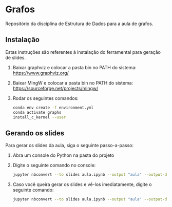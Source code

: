 # Grafos

Repositório da disciplina de Estrutura de Dados para a aula de grafos. 

## Instalação

Estas instruções são referentes à instalação do ferramental para geração de slides.

1. Baixar graphviz e colocar a pasta bin no PATH do sistema: https://www.graphviz.org/
2. Baixar MingW e colocar a pasta bin no PATH do sistema: https://sourceforge.net/projects/mingw/
3. Rodar os seguintes comandos:

   ```bash
   conda env create -f environment.yml
   conda activate graphs
   install_c_kernel --user
   ```

## Gerando os slides

Para gerar os slides da aula, siga o seguinte passo-a-passo:

1. Abra um console do Python na pasta do projeto
2. Digite o seguinte comando no console:

   ```bash
   jupyter nbconvert --to slides aula.ipynb --output "aula" --output-dir="docs"
   ``` 

3. Caso você queira gerar os slides e vê-los imediatamente, digite o seguinte comando:
   
   ```bash
   jupyter nbconvert --to slides aula.ipynb --output "aula" --output-dir="docs" --post serve
   ``` 